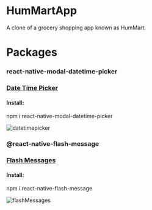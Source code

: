 # HumMartApp
A clone of a grocery shopping app known as HumMart. 

# Packages
<h3>react-native-modal-datetime-picker<h3>
<a href="https://www.npmjs.com/package/react-native-modal-datetime-picker"> Date Time Picker</a>
  <h4>Install:</h4> npm i react-native-modal-datetime-picker


![datetimepicker](https://user-images.githubusercontent.com/62601444/91694292-d7af7780-eb85-11ea-82a2-def1167b93bd.gif)

<h3>@react-native-flash-message<h3>
<a href="https://www.npmjs.com/package/react-native-modal-datetime-picker"> Flash Messages</a>
<h4>Install:</h4> npm i react-native-flash-message


![flashMessages](https://user-images.githubusercontent.com/62601444/91694632-53a9bf80-eb86-11ea-8bf6-d3986577dc0f.gif)
